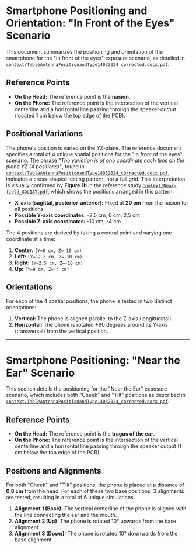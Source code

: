 # Smartphone Positioning and Orientation: "In Front of the Eyes" Scenario

This document summarizes the positioning and orientation of the smartphone for the "in front of the eyes" exposure scenario, as detailed in `context/TableAntennaPositionandType14032024_corrected.docx.pdf`.

## Reference Points

*   **On the Head:** The reference point is the **nasion**.
*   **On the Phone:** The reference point is the intersection of the vertical centerline and a horizontal line passing through the speaker output (located 1 cm below the top edge of the PCB).

## Positional Variations

The phone's position is varied on the YZ-plane. The reference document specifies a total of 4 unique spatial positions for the "in front of the eyes" scenario. The phrase *"The variation is of one coordinate each time on the plane YZ (4 positions)"*, found in [`context/TableAntennaPositionandType14032024_corrected.docx.pdf`](context/TableAntennaPositionandType14032024_corrected.docx.pdf:139), indicates a cross-shaped testing pattern, not a full grid. This interpretation is visually confirmed by **Figure 1b** in the reference study [`context/Near-field_GOLIAT.pdf`](context/Near-field_GOLIAT.pdf:166), which shows the positions arranged in this pattern.

*   **X-axis (sagittal, posterior-anterior):** Fixed at **20 cm** from the nasion for all positions.
*   **Possible Y-axis coordinates:** -2.5 cm, 0 cm, 2.5 cm
*   **Possible Z-axis coordinates:** -10 cm, -4 cm

The 4 positions are derived by taking a central point and varying one coordinate at a time:

1.  **Center:** `(Y=0 cm, Z=-10 cm)`
2.  **Left:** `(Y=-2.5 cm, Z=-10 cm)`
3.  **Right:** `(Y=2.5 cm, Z=-10 cm)`
4.  **Up:** `(Y=0 cm, Z=-4 cm)`

## Orientations

For each of the 4 spatial positions, the phone is tested in two distinct orientations:

1.  **Vertical:** The phone is aligned parallel to the Z-axis (longitudinal).
2.  **Horizontal:** The phone is rotated +90 degrees around its Y-axis (transversal) from the vertical position.
---

# Smartphone Positioning: "Near the Ear" Scenario

This section details the positioning for the "Near the Ear" exposure scenario, which includes both "Cheek" and "Tilt" positions as described in [`context/TableAntennaPositionandType14032024_corrected.docx.pdf`](context/TableAntennaPositionandType14032024_corrected.docx.pdf:43).

## Reference Points

*   **On the Head:** The reference point is the **tragus of the ear**.
*   **On the Phone:** The reference point is the intersection of the vertical centerline and a horizontal line passing through the speaker output (1 cm below the top edge of the PCB).

## Positions and Alignments

For both "Cheek" and "Tilt" positions, the phone is placed at a distance of **0.8 cm** from the head. For each of these two base positions, 3 alignments are tested, resulting in a total of 6 unique simulations.

1.  **Alignment 1 (Base):** The vertical centerline of the phone is aligned with the line connecting the ear and the mouth.
2.  **Alignment 2 (Up):** The phone is rotated 10° upwards from the base alignment.
3.  **Alignment 3 (Down):** The phone is rotated 10° downwards from the base alignment.